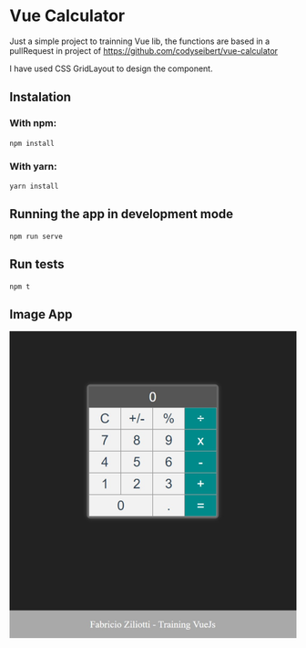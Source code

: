 # Vue Calculator
Just a simple project to trainning Vue lib, the functions are based in a pullRequest in project of https://github.com/codyseibert/vue-calculator

I have used CSS GridLayout to design the component.

## Instalation
### With npm:
```
npm install
```

### With yarn:
```
yarn install
```

## Running the app in development mode
```
npm run serve
```

## Run tests
```
npm t
```

## Image App
![Image App](imageApp/tela.jpg)

